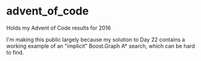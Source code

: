 # advent_of_code
Holds my Advent of Code results for 2016

I'm making this public largely because my solution to Day 22 contains a working example of an "implicit" Boost.Graph A* search, which can be hard to find.
